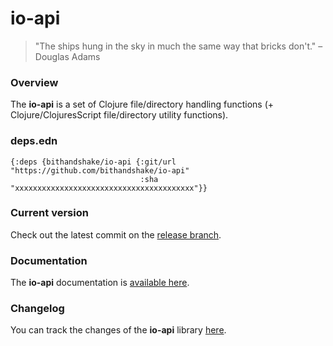 
# io-api

> "The ships hung in the sky in much the same way that bricks don't." – Douglas Adams

### Overview

The <strong>io-api</strong> is a set of Clojure file/directory handling functions
(+ Clojure/ClojuresScript file/directory utility functions).

### deps.edn

```
{:deps {bithandshake/io-api {:git/url "https://github.com/bithandshake/io-api"
                             :sha     "xxxxxxxxxxxxxxxxxxxxxxxxxxxxxxxxxxxxxxxx"}}
```

### Current version

Check out the latest commit on the [release branch](https://github.com/bithandshake/io-api/tree/release).

### Documentation

The <strong>io-api</strong> documentation is [available here](documentation/COVER.md).

### Changelog

You can track the changes of the <strong>io-api</strong> library [here](CHANGES.md).
